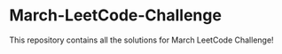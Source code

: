 # March-LeetCode-Challenge 

This repository contains all the solutions for March LeetCode Challenge!
